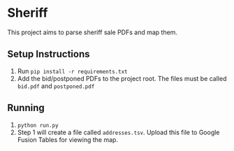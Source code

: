 # Sheriff

This project aims to parse sheriff sale PDFs and map them.

## Setup Instructions

1. Run `pip install -r requirements.txt`
2. Add the bid/postponed PDFs to the project root. The files must be called `bid.pdf` and `postponed.pdf`

## Running

1. `python run.py`
2. Step 1 will create a file called `addresses.tsv`. Upload this file to Google Fusion Tables for viewing the map.